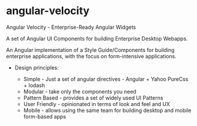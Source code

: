 angular-velocity
================

Angular Velocity - Enterprise-Ready Angular Widgets

A set of Angular UI Components for building Enterprise Desktop Webapps.

An Angular implementation of a Style Guide/Components for building enterprise applications, with the focus on form-intensive applications.

- Design principles:

    -  Simple - Just a set of angular directives - Angular + Yahoo PureCss + lodash
    - Modular - take only the components you need
    - Pattern Based - provides a set of widely used UI Patterns 
    - User Friendly - opinionated in terms of look and feel and UX 
    - Mobile - allows using the same team for building desktop and mobile form-based apps

